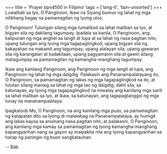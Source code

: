 +++
title = 'Prayer bpn4500 in Filipino'
tags = ['lang-tl', 'bpn-unsorted']
+++
Luwalhati sa Iyo, O Panginoon, Ikaw na Siyang bumuo ng lahat ng mga nilikhang bagay sa pamamagitan ng Iyong utos.

O Panginoon! Tulungan silang mga tumalikod sa lahat maliban sa Iyo, at bigyan sila ng dakilang tagumpay. Ipadala sa kanila, O Panginoon, ang kalipunan ng mga anghel sa langit at lupa at sa lahat ng nasa pagitan nito, upang tulungan ang Iyong mga tagapaglingkod, upang bigyan sila ng kakayahan na makamit ang tagumpay, upang alalayan sila, upang gawaran sila ng karangalan at kadakilaan, upang pagyamanin sila at gawin silang matagumpay sa pamamagitan ng kamangha-manghang tagumpay.

Ikaw ang kanilang Panginoon, ang Panginoon ng mga langit at lupa, ang Panginoon ng lahat ng mga daigdig. Palakasin ang Pananampalatayang ito, O Panginoon, sa pamamagitan ng lakas ng mga tagapaglingkod na ito, at tulutan silang manaig sa lahat ng mga tao ng daigdig; dahil sila, sa katunayan, ay Iyong mga tagapaglingkod na iniwalay ang kanilang mga sarili sa lahat maliban sa Iyo, at Ikaw, sa katunayan, ang tagapagtanggol ng mga tunay na mananampalataya.

Ipagkaloob Mo, O Panginoon, na ang kanilang mga puso, sa pamamagitan ng katapatan dito sa Iyong di-malalabag na Pananampalataya, ay humigit ang lakas kaysa sa anumang nasa pagitan nito; at palakasin, O Panginoon, ang kanilang mga kamay sa pamamagitan ng Iyong kamangha-manghang kapangyarihan nang sa gayon ay maipakita nila ang Iyong kapangyarihan sa harap ng paningin ng buon sangkatauhan.

-- Báb
